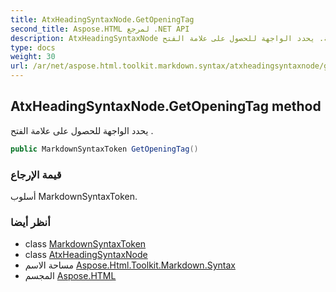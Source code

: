 ```yaml
---
title: AtxHeadingSyntaxNode.GetOpeningTag
second_title: Aspose.HTML لمرجع .NET API
description: AtxHeadingSyntaxNode طريقة. يحدد الواجهة للحصول على علامة الفتح .
type: docs
weight: 30
url: /ar/net/aspose.html.toolkit.markdown.syntax/atxheadingsyntaxnode/getopeningtag/
---
```

## AtxHeadingSyntaxNode.GetOpeningTag method

يحدد الواجهة للحصول على علامة الفتح .

```csharp
public MarkdownSyntaxToken GetOpeningTag()
```

### قيمة الإرجاع

أسلوب MarkdownSyntaxToken.

### أنظر أيضا

* class [MarkdownSyntaxToken](../../markdownsyntaxtoken/)
* class [AtxHeadingSyntaxNode](../)
* مساحة الاسم [Aspose.Html.Toolkit.Markdown.Syntax](../../atxheadingsyntaxnode/)
* المجسم [Aspose.HTML](../../../)



